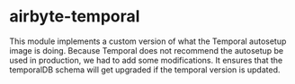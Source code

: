 # airbyte-temporal

This module implements a custom version of what the Temporal autosetup image is doing. Because Temporal does not recommend the autosetup be used in production, we had to add some modifications. It ensures that the temporalDB schema will get upgraded if the temporal version is updated.
